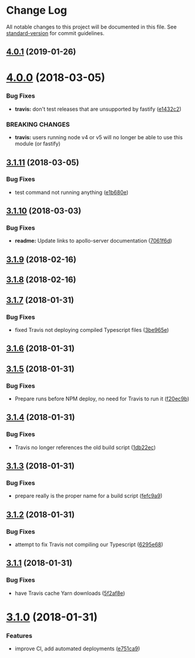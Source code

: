 # Change Log

All notable changes to this project will be documented in this file. See [standard-version](https://github.com/conventional-changelog/standard-version) for commit guidelines.

<a name="4.0.1"></a>
## [4.0.1](https://github.com/sirsavary/fastify-graphql/compare/v4.0.0...v4.0.1) (2019-01-26)



<a name="4.0.0"></a>
# [4.0.0](https://github.com/sirsavary/fastify-graphql/compare/v3.1.11...v4.0.0) (2018-03-05)


### Bug Fixes

* **travis:** don't test releases that are unsupported by fastify ([e1432c2](https://github.com/sirsavary/fastify-graphql/commit/e1432c2))


### BREAKING CHANGES

* **travis:** users running node v4 or v5 will no longer be able to use this module (or fastify)



<a name="3.1.11"></a>
## [3.1.11](https://github.com/sirsavary/fastify-graphql/compare/v3.1.10...v3.1.11) (2018-03-05)


### Bug Fixes

* test command not running anything ([e1b680e](https://github.com/sirsavary/fastify-graphql/commit/e1b680e))



<a name="3.1.10"></a>
## [3.1.10](https://github.com/sirsavary/fastify-graphql/compare/v3.1.9...v3.1.10) (2018-03-03)


### Bug Fixes

* **readme:** Update links to apollo-server documentation ([7061f6d](https://github.com/sirsavary/fastify-graphql/commit/7061f6d))



<a name="3.1.9"></a>
## [3.1.9](https://github.com/sirsavary/fastify-graphql/compare/v3.1.8...v3.1.9) (2018-02-16)



<a name="3.1.8"></a>
## [3.1.8](https://github.com/sirsavary/fastify-graphql/compare/v3.1.7...v3.1.8) (2018-02-16)



<a name="3.1.7"></a>
## [3.1.7](https://github.com/sirsavary/fastify-graphql/compare/v3.1.6...v3.1.7) (2018-01-31)


### Bug Fixes

* fixed Travis not deploying compiled Typescript files ([3be965e](https://github.com/sirsavary/fastify-graphql/commit/3be965e))



<a name="3.1.6"></a>
## [3.1.6](https://github.com/sirsavary/fastify-graphql/compare/v3.1.5...v3.1.6) (2018-01-31)



<a name="3.1.5"></a>
## [3.1.5](https://github.com/sirsavary/fastify-graphql/compare/v3.1.4...v3.1.5) (2018-01-31)


### Bug Fixes

* Prepare runs before NPM deploy, no need for Travis to run it ([f20ec9b](https://github.com/sirsavary/fastify-graphql/commit/f20ec9b))



<a name="3.1.4"></a>
## [3.1.4](https://github.com/sirsavary/fastify-graphql/compare/v3.1.3...v3.1.4) (2018-01-31)


### Bug Fixes

* Travis no longer references the old build script ([1db22ec](https://github.com/sirsavary/fastify-graphql/commit/1db22ec))



<a name="3.1.3"></a>
## [3.1.3](https://github.com/sirsavary/fastify-graphql/compare/v3.1.2...v3.1.3) (2018-01-31)


### Bug Fixes

* prepare really is the proper name for a build script ([fefc9a9](https://github.com/sirsavary/fastify-graphql/commit/fefc9a9))



<a name="3.1.2"></a>
## [3.1.2](https://github.com/sirsavary/fastify-graphql/compare/v3.1.1...v3.1.2) (2018-01-31)


### Bug Fixes

* attempt to fix Travis not compiling our Typescript ([6295e68](https://github.com/sirsavary/fastify-graphql/commit/6295e68))



<a name="3.1.1"></a>
## [3.1.1](https://github.com/sirsavary/fastify-graphql/compare/v3.1.0...v3.1.1) (2018-01-31)


### Bug Fixes

* have Travis cache Yarn downloads ([5f2af8e](https://github.com/sirsavary/fastify-graphql/commit/5f2af8e))



<a name="3.1.0"></a>
# [3.1.0](https://github.com/sirsavary/fastify-graphql/compare/v0.1.1...v3.1.0) (2018-01-31)


### Features

* improve CI, add automated deployments ([e751ca9](https://github.com/sirsavary/fastify-graphql/commit/e751ca9))
